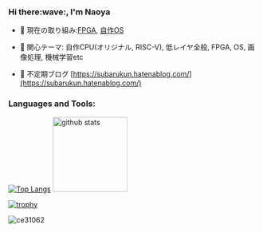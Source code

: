<h3>Hi there:wave:, I'm Naoya</h3>

- 🔭 現在の取り組み:[FPGA](https://github.com/ce31062/Getting_start_with_VerilogHDL), [自作OS](https://github.com/ce31062/os_from_zero)

- 🌱 関心テーマ:  自作CPU(オリジナル, RISC-V), 低レイヤ全般, FPGA, OS, 画像処理, 機械学習etc

- 📝 不定期ブログ [https://subarukun.hatenablog.com/](https://subarukun.hatenablog.com/)


<p align="left">
</p>

<h3 align="left">Languages and Tools:</h3>

 
[![Top Langs](https://github-readme-stats.vercel.app/api/top-langs/?username=ce31062&layout=compact)](https://github.com/anuraghazra/github-readme-stats)
  <img alt="github stats" height="150px" src="https://github-readme-stats.vercel.app/api?username=ce31062&count_private=true&show_icons=true&show_icons=true" />
</p>

[![trophy](https://github-profile-trophy.vercel.app/?username=ce31062&column=7)](https://github.com/ryo-ma/github-profile-trophy)

<p align="left"> <img src="https://komarev.com/ghpvc/?username=ce31062&label=Profile%20views&color=0e75b6&style=flat" alt="ce31062" /> </p>
